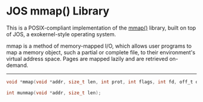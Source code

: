 JOS mmap() Library
==================

This is a POSIX-compliant implementation of the
[mmap()](http://en.wikipedia.org/wiki/Mmap) library, built on top
of JOS, a exokernel-style operating system.

mmap is a method of memory-mapped I/O, which allows user programs to map a
memory object, such a partial or complete file, to their environment's virtual
address space. Pages are mapped lazily and are retrieved on-demand.

***

```C
void *mmap(void *addr, size_t len, int prot, int flags, int fd, off_t off);
```

```C
int munmap(void *addr, size_t len);
```
